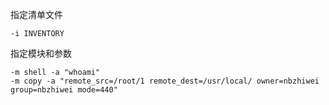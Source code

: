 指定清单文件

```
-i INVENTORY
```

指定模块和参数

```
-m shell -a "whoami"
-m copy -a "remote_src=/root/1 remote_dest=/usr/local/ owner=nbzhiwei group=nbzhiwei mode=440"
```

